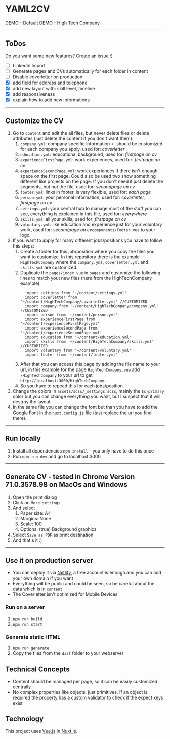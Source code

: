 # YAML2CV
[DEMO - Default](https://yaml2cv-demo.netlify.com/)
[DEMO - High Tech Company](https://yaml2cv-demo.netlify.com/hightechcompany/)

---

## ToDos
Do you want some new features? Create an issue :)
- [ ] LinkedIn Import
- [ ] Generate pages and CVs automatically for each folder in content
- [ ] Disable coverletter on production
- [x] add field for address and telephone
- [x] add new layout with: skill level, timeline
- [x] add responsiveness
- [x] explain how to add new informations

---

## Customize the CV
1. Go to `content` and edit the all files, but never delete files or delete attributes (just delete the content if you don't want them):
   1. `company.yml`: company specific information <- should be customized for each company you apply, used for: *coverletter*
   2. `education.yml`: educational background, used for: *firstpage on cv*
   3. `experienceFirstPage.yml`: work experiences, used for: *firstpage on cv*
   4. `experienceSecondPage.yml`: work experiences if there isn't enough space on the first page. Could also be used two show something different like projects on the page. If you don't need it just delete the segments, but not the file, used for: *secondpage on cv*
   5. `footer.yml`: links in footer, is very flexible, used for: *each page*
   6. `person.yml`: your personal information, used for: *coverletter, firstpage on cv*
   7. `settings.yml`: your central hub to manage most of the stuff you can see, everything is explained in this file, used for: *everywhere*
   8. `skills.yml`: all your skills, used for: *firstpage on cv*
   9. `voluntary.yml`: like education and experience just for your voluntary work, used for: *secondpage on cv*`components/Footer.vue` to your logo.
2. If you want to apply for many different jobs/positions you have to follow this steps:
   1. Create a folder for this job/position where you copy the files you want to customize. In this repository there is the example `HighTechCompany` where the `company.yml`, `coverletter.yml` and `skills.yml` are customized.
   2. Duplicate the `pages/index.vue` in `pages` and customize the following lines to match yout new files (here from the HighTechCompany example):
      ```
        import settings from '~/content/settings.yml'
        import coverletter from '~/content/HighTechCompany/coverletter.yml' //CUSTOMIZED
        import company from '~/content/HighTechCompany/company.yml' //CUSTOMIZED
        import person from '~/content/person.yml'
        import experienceFirstPage from '~/content/experienceFirstPage.yml'
        import experienceSecondPage from '~/content/experienceSecondPage.yml'
        import education from '~/content/education.yml'
        import skills from '~/content/HighTechCompany/skills.yml' //CUSTOMIZED
        import voluntary from '~/content/voluntary.yml'
        import footer from '~/content/footer.yml'
      ```
    1. After that you can access this page by adding the file name to your url, in this example for the page `HighTechCompany.vue` add `/HighTechCompany` to your url to get `http://localhost:3000/HighTechCompany`.
    2. So you have to repead this for each jobs/position.
3. Change the colors in `assets/scss/_settings.scss`, mainly the `$c-primary` color but you can change everything you want, but I suspect that it will destroy the layout.
4. In the same file you can change the font but than you have to add the Google Font in the `nuxt.config.js` file (just replace the url you find there).

---

## Run locally
1. Install all dependencies `npm install` - you only have to do this once
2. Run `npm run dev` and go to localhost:3000

---

## Generate CV - tested in Chrome Version 71.0.3578.98 on MacOs and Windows
1. Open the print dialog
2. Click on `More settings`
3. And select
    1. Paper size: A4
    2. Margins: None
    3. Scale: 100
    4. Options: (true) Background graphics
4. Select `Save as PDF` as print destination
5. And that's it :)

---

## Use it on production server
- You can deploy it via [Netlify](https://nuxtjs.org/faq/netlify-deployment/), a free account is enough and you can add your own domain if you want
- Everything will be public and could be seen, so be careful about the data which is in `content`
- The Coverletter isn't optimized for Mobile Devices

### Run on a server
1. `npm run build`
2. `npm run start`

### Generate static HTML
1. `npm run generate`
2. Copy the files from the `dist` folder to your webserver

## Technical Concepts
- Content should be managed per page, so it can be easily customized centrally
- No complex properties like objects, just primitives. If an object is required the property has a custom validator to check if the expect keys exist
 
## Technology
This project uses [Vue.js](https://vuejs.org/) in [Nuxt.js](https://nuxtjs.org). 
